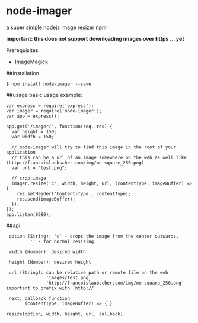 # node-imager
a super simple nodejs image resizer
[npm](https://www.npmjs.com/package/node-imager)

**important: this does not support downloading images over https ... yet**

Prerequisites

-  [ImageMagick](http://www.imagemagick.org/script/binary-releases.php)

##installation
```
$ npm install node-imager --save
```

##usage
basic usage example:

```
var express = require('express');
var imager = require('node-imager');
var app = express();

app.get('/imager/', function(req, res) {
  var height = 150;
  var width = 150;
  
  // node-imager will try to find this image in the root of your application
  // this can be a url of an image somewhere on the web as well like (http://francoislaubscher.com/img/me-square_250.png)
  var url = "test.png";
  
  // crop image
  imager.resize('c', width, height, url, (contentType, imageBuffer) => {
    res.setHeader('Content-Type', contentType);
    res.send(imageBuffer);
  });
});
app.listen(8080);

```

##api
```
 option (String): 'c' - crops the image from the center outwards. 
         '' - for normal resizing
         
 width (Number): desired width
 
 height (Number): desired height
 
 url (String): can be relative path or remote file on the web
               'images/test.png'
               'http://francoislaubscher.com/img/me-square_250.png' --important to prefix with 'http://'
               
 next: callback function
       (contentType, imageBuffer) => { }
```
```
resize(option, width, height, url, callback);
```
